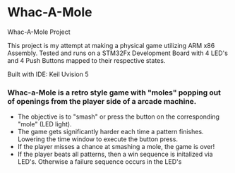 # Whac-A-Mole
Whac-A-Mole Project

This project is my attempt at making a physical game utilizing ARM x86 Assembly.
Tested and runs on a STM32Fx Development Board with 4 LED's and 4 Push Buttons mapped to their respective states.

Built with IDE: Keil Uvision 5


### Whac-a-Mole is a retro style game with "moles" popping out of openings from the player side of a arcade machine. 
- The objective is to "smash" or press the button on the corresponding "mole" (LED light).
- The game gets significantly harder each time a pattern finishes. Lowering the time window to execute the button press.
- If the player misses a chance at smashing a mole, the game is over!
- If the player beats all patterns, then a win sequence is initalized via LED's. 
  Otherwise a failure sequence occurs in the LED's





